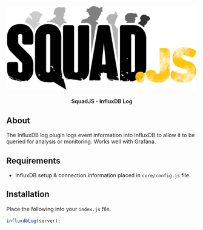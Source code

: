 <div align="center">

<img src="../../assets/squadjs-logo.png" alt="Logo" width="500"/>

#### SquadJS - InfluxDB Log
</div>

## About
The InfluxDB log plugin logs event information into InfluxDB to allow it to be queried for analysis or monitoring. Works well with Grafana.

## Requirements
 * InfluxDB setup & connection information placed in `core/config.js` file.

## Installation
Place the following into your `index.js` file.
```js
influxdbLog(server);
```
